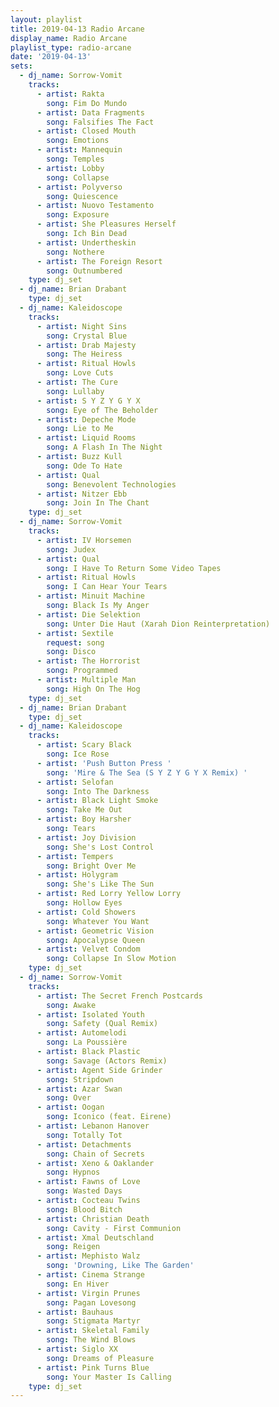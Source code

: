 ```yaml
---
layout: playlist
title: 2019-04-13 Radio Arcane
display_name: Radio Arcane
playlist_type: radio-arcane
date: '2019-04-13'
sets:
  - dj_name: Sorrow-Vomit
    tracks:
      - artist: Rakta
        song: Fim Do Mundo
      - artist: Data Fragments
        song: Falsifies The Fact
      - artist: Closed Mouth
        song: Emotions
      - artist: Mannequin
        song: Temples
      - artist: Lobby
        song: Collapse
      - artist: Polyverso
        song: Quiescence
      - artist: Nuovo Testamento
        song: Exposure
      - artist: She Pleasures Herself
        song: Ich Bin Dead
      - artist: Undertheskin
        song: Nothere
      - artist: The Foreign Resort
        song: Outnumbered
    type: dj_set
  - dj_name: Brian Drabant
    type: dj_set
  - dj_name: Kaleidoscope
    tracks:
      - artist: Night Sins
        song: Crystal Blue
      - artist: Drab Majesty
        song: The Heiress
      - artist: Ritual Howls
        song: Love Cuts
      - artist: The Cure
        song: Lullaby
      - artist: S Y Z Y G Y X
        song: Eye of The Beholder
      - artist: Depeche Mode
        song: Lie to Me
      - artist: Liquid Rooms
        song: A Flash In The Night
      - artist: Buzz Kull
        song: Ode To Hate
      - artist: Qual
        song: Benevolent Technologies
      - artist: Nitzer Ebb
        song: Join In The Chant
    type: dj_set
  - dj_name: Sorrow-Vomit
    tracks:
      - artist: IV Horsemen
        song: Judex
      - artist: Qual
        song: I Have To Return Some Video Tapes
      - artist: Ritual Howls
        song: I Can Hear Your Tears
      - artist: Minuit Machine
        song: Black Is My Anger
      - artist: Die Selektion
        song: Unter Die Haut (Xarah Dion Reinterpretation)
      - artist: Sextile
        request: song
        song: Disco
      - artist: The Horrorist
        song: Programmed
      - artist: Multiple Man
        song: High On The Hog
    type: dj_set
  - dj_name: Brian Drabant
    type: dj_set
  - dj_name: Kaleidoscope
    tracks:
      - artist: Scary Black
        song: Ice Rose
      - artist: 'Push Button Press '
        song: 'Mire & The Sea (S Y Z Y G Y X Remix) '
      - artist: Selofan
        song: Into The Darkness
      - artist: Black Light Smoke
        song: Take Me Out
      - artist: Boy Harsher
        song: Tears
      - artist: Joy Division
        song: She's Lost Control
      - artist: Tempers
        song: Bright Over Me
      - artist: Holygram
        song: She's Like The Sun
      - artist: Red Lorry Yellow Lorry
        song: Hollow Eyes
      - artist: Cold Showers
        song: Whatever You Want
      - artist: Geometric Vision
        song: Apocalypse Queen
      - artist: Velvet Condom
        song: Collapse In Slow Motion
    type: dj_set
  - dj_name: Sorrow-Vomit
    tracks:
      - artist: The Secret French Postcards
        song: Awake
      - artist: Isolated Youth
        song: Safety (Qual Remix)
      - artist: Automelodi
        song: La Poussière
      - artist: Black Plastic
        song: Savage (Actors Remix)
      - artist: Agent Side Grinder
        song: Stripdown
      - artist: Azar Swan
        song: Over
      - artist: Oogan
        song: Iconico (feat. Eirene)
      - artist: Lebanon Hanover
        song: Totally Tot
      - artist: Detachments
        song: Chain of Secrets
      - artist: Xeno & Oaklander
        song: Hypnos
      - artist: Fawns of Love
        song: Wasted Days
      - artist: Cocteau Twins
        song: Blood Bitch
      - artist: Christian Death
        song: Cavity - First Communion
      - artist: Xmal Deutschland
        song: Reigen
      - artist: Mephisto Walz
        song: 'Drowning, Like The Garden'
      - artist: Cinema Strange
        song: En Hiver
      - artist: Virgin Prunes
        song: Pagan Lovesong
      - artist: Bauhaus
        song: Stigmata Martyr
      - artist: Skeletal Family
        song: The Wind Blows
      - artist: Siglo XX
        song: Dreams of Pleasure
      - artist: Pink Turns Blue
        song: Your Master Is Calling
    type: dj_set
---
```


